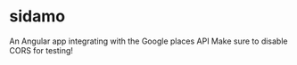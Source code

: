 # sidamo
An Angular app integrating with the Google places API
Make sure to disable CORS for testing!
